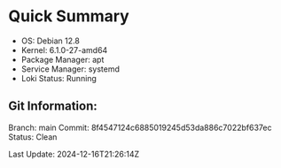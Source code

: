 # Quick Summary
- OS: Debian 12.8
- Kernel: 6.1.0-27-amd64
- Package Manager: apt
- Service Manager: systemd
- Loki Status: Running

Git Information:
---------------
Branch: main
Commit: 8f4547124c6885019245d53da886c7022bf637ec
Status: Clean


Last Update: 2024-12-16T21:26:14Z
